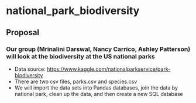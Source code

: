 # national_park_biodiversity
## Proposal
### Our group (Mrinalini Darswal, Nancy Carrico, Ashley Patterson) will look at the biodiversity at the US national parks
* Data source: https://www.kaggle.com/nationalparkservice/park-biodiversity
* There are two csv files, parks.csv and species.csv
* We will import the data sets into Pandas databases, join the data by national park, clean up the data, and then create a new SQL database 
